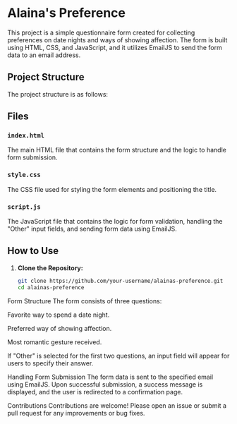 # Alaina's Preference

This project is a simple questionnaire form created for collecting preferences on date nights and ways of showing affection. The form is built using HTML, CSS, and JavaScript, and it utilizes EmailJS to send the form data to an email address.

## Project Structure

The project structure is as follows:


## Files

### `index.html`
The main HTML file that contains the form structure and the logic to handle form submission.

### `style.css`
The CSS file used for styling the form elements and positioning the title.

### `script.js`
The JavaScript file that contains the logic for form validation, handling the "Other" input fields, and sending form data using EmailJS.

## How to Use

1. **Clone the Repository:**
   ```sh
   git clone https://github.com/your-username/alainas-preference.git
   cd alainas-preference


Form Structure
The form consists of three questions:

Favorite way to spend a date night.

Preferred way of showing affection.

Most romantic gesture received.

If "Other" is selected for the first two questions, an input field will appear for users to specify their answer.

Handling Form Submission
The form data is sent to the specified email using EmailJS. Upon successful submission, a success message is displayed, and the user is redirected to a confirmation page.

Contributions
Contributions are welcome! Please open an issue or submit a pull request for any improvements or bug fixes.
